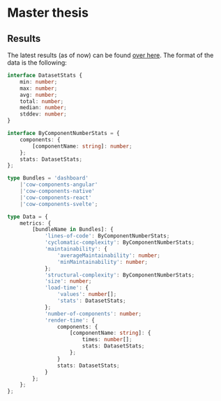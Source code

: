 # Master thesis

## Results

The latest results (as of now) can be found [over here](https://github.com/SanderRonde/master-thesis/blob/master/metrics/data/database.json). The format of the data is the following:

```ts
interface DatasetStats {
	min: number;
	max: number;
	avg: number;
	total: number;
	median: number;
	stddev: number;
}

interface ByComponentNumberStats = {
	components: {
		[componentName: string]: number;
	};
	stats: DatasetStats;
};

type Bundles = 'dashboard'
	|'cow-components-angular'
	|'cow-components-native'
	|'cow-components-react'
	|'cow-components-svelte';

type Data = {
	metrics: {
		[bundleName in Bundles]: {
			'lines-of-code': ByComponentNumberStats;
			'cyclomatic-complexity': ByComponentNumberStats;
			'maintainability': {
				'averageMaintainability': number;
				'minMaintainability': number;
			};
			'structural-complexity': ByComponentNumberStats;
			'size': number;
			'load-time': {
				'values': number[];
				'stats': DatasetStats;
			};
			'number-of-components': number;
			'render-time': {
				components: {
					[componentName: string]: {
						times: number[];
						stats: DatasetStats;
					};
				}
				stats: DatasetStats;
			}
		};
	};
};
```
